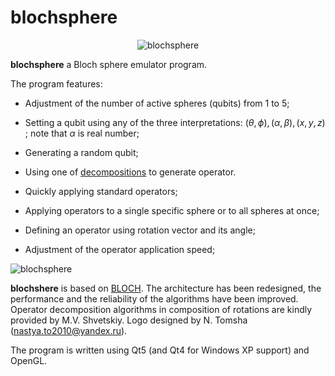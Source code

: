 # blochsphere
<p align="center">
  <img src="https://user-images.githubusercontent.com/63150311/169586700-1a92ff1f-a8c9-4953-9b4a-48d865e116c7.png" alt="blochsphere"/>
 </p>

**blochsphere** a Bloch sphere emulator program.

The program features:

- Adjustment of the number of active spheres (qubits) from 1 to 5;
- Setting a qubit using any of the three
  interpretations: $(\theta, \phi), (\alpha, \beta), (x, y, z)$
; note that $\alpha$ is real number;
  
- Generating a random qubit;
- Using one of [decompositions](https://en.wikipedia.org/wiki/Euler_angles#Rotation_matrix) to generate operator.
- Quickly applying standard operators;
- Applying operators to a single specific sphere or to all spheres at once;
- Defining an operator using rotation vector and its angle;
- Adjustment of the operator application speed;

![blochsphere](https://user-images.githubusercontent.com/63150311/169410078-d3182e31-3d35-48f4-b66f-38f079ff4457.png)

**blochshere** is based on [BLOCH](https://github.com/baseoleph/blochsphere/tree/base). The architecture has been
redesigned, the performance and the reliability of the algorithms have been improved. Operator decomposition algorithms
in composition of rotations are kindly provided by M.V. Shvetskiy. Logo designed by N. Tomsha (nastya.to2010@yandex.ru).

The program is written using Qt5 (and Qt4 for Windows XP support) and OpenGL.

